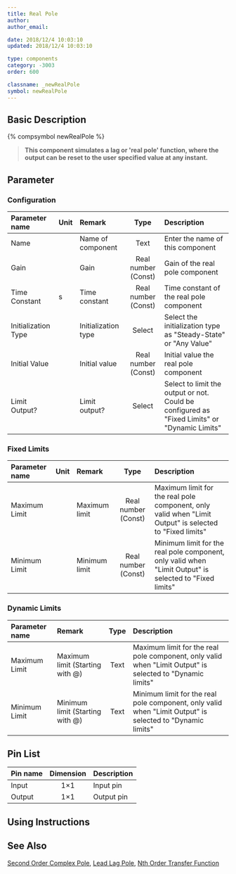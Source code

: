 ```yaml
---
title: Real Pole
author:
author_email:

date: 2018/12/4 10:03:10
updated: 2018/12/4 10:03:10

type: components
category: -3003
order: 600

classname: _newRealPole
symbol: newRealPole
---
```


## Basic Description

{% compsymbol newRealPole %}

> **This component simulates a lag or 'real pole' function, where the output can be reset to the user specified value at any instant.**

## Parameter

### Configuration

| Parameter name      | Unit | Remark              |        Type         | Description                                                                                  |
| :------------------ | :--- | :------------------ | :-----------------: | :------------------------------------------------------------------------------------------- |
| Name                |      | Name of component   |        Text         | Enter the name of this component                                                             |
| Gain                |      | Gain                | Real number (Const) | Gain of the real pole component                                                              |
| Time Constant       | s    | Time constant       | Real number (Const) | Time constant of the real pole component                                                     |
| Initialization Type |      | Initialization type |       Select        | Select the initialization type as "Steady-State" or "Any Value"                              |
| Initial Value       |      | Initial value       | Real number (Const) | Initial value the real pole component                                                        |
| Limit Output?       |      | Limit output?       |       Select        | Select to limit the output or not. Could be configured as "Fixed Limits" or "Dynamic Limits" |

### Fixed Limits

| Parameter name | Unit | Remark        |        Type         | Description                                                                                             |
| :------------- | :--- | :------------ | :-----------------: | :------------------------------------------------------------------------------------------------------ |
| Maximum Limit  |      | Maximum limit | Real number (Const) | Maximum limit for the real pole component, only valid when "Limit Output" is selected to "Fixed limits" |
| Minimum Limit  |      | Minimum limit | Real number (Const) | Minimum limit for the real pole component, only valid when "Limit Output" is selected to "Fixed limits" |

### Dynamic Limits

| Parameter name | Remark                          | Type | Description                                                                                               |
| :------------- | :------------------------------ | :--: | :-------------------------------------------------------------------------------------------------------- |
| Maximum Limit  | Maximum limit (Starting with @) | Text | Maximum limit for the real pole component, only valid when "Limit Output" is selected to "Dynamic limits" |
| Minimum Limit  | Minimum limit (Starting with @) | Text | Minimum limit for the real pole component, only valid when "Limit Output" is selected to "Dynamic limits" |

## Pin List

| Pin name | Dimension | Description |
| :------- | :-------: | :---------- |
| Input    |    1×1    | Input pin   |
| Output   |    1×1    | Output pin  |

## Using Instructions

## See Also

[Second Order Complex Pole](comp_newComplexPole.html), [Lead Lag Pole](comp_newLeadLag.html), [Nth Order Transfer Function](comp_newNthOrderTransFunc.html)
